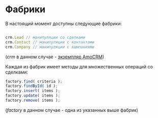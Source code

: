 # Фабрики

В настоящий момент доступны следующие фабрики:

```js

crm.Lead // манипуляции со сделками
crm.Contact // манипуляции с контактами
crm.Company // манипуляции с компаниями
```

(*crm* в данном случае - [экземпляр AmoCRM](./connection.md))

Каждая из фабрик имеет методы для множественных операций со сделками:

```js
factory.find( criteria );
factory.findById( id );
factory.insert( items );
factory.update( items );
factory.remove( items );
```

(*factory* в данном случае - одна из указанных выше фабрик)
